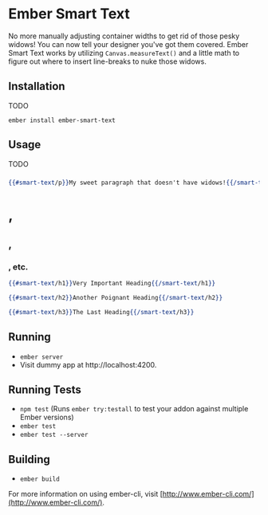 # Ember Smart Text

No more manually adjusting container widths to get rid of those pesky widows! You can now tell your designer you've got them covered. Ember Smart Text works by utilizing `Canvas.measureText()` and a little math to figure out where to insert line-breaks to nuke those widows. 

## Installation

TODO

`ember install ember-smart-text`

## Usage

TODO

### <p>

```handlebars
{{#smart-text/p}}My sweet paragraph that doesn't have widows!{{/smart-text/p}}
```

### <h1>, <h2>, <h3>, etc.

```handlebars
{{#smart-text/h1}}Very Important Heading{{/smart-text/h1}}

{{#smart-text/h2}}Another Poignant Heading{{/smart-text/h2}}

{{#smart-text/h3}}The Last Heading{{/smart-text/h3}}
```

## Running

* `ember server`
* Visit dummy app at http://localhost:4200.

## Running Tests

* `npm test` (Runs `ember try:testall` to test your addon against multiple Ember versions)
* `ember test`
* `ember test --server`

## Building

* `ember build`

For more information on using ember-cli, visit [http://www.ember-cli.com/](http://www.ember-cli.com/).
